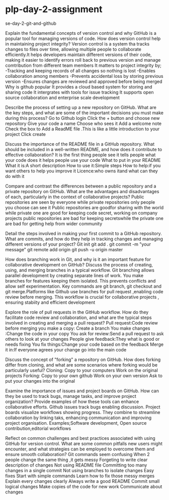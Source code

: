 # plp-day-2-assignment
  se-day-2-git-and-github

Explain the fundamental concepts of version control and why GitHub is a popular tool for managing versions of code. How does version control help in maintaining project integrity?
Version control is a system tha tracks changes to files over time, allowing multiple people to collaborate efficiently.It helps developers maintain different versions of their code, making it easier to identify errors roll back to previous version and manage comtribution from different team members
It matters to project integrity by;
-Tracking and keeping records of all changes so nothing is lost
-Enables collaboration among members
-Prevents accidental loss by storing previous version
-Ensures changes are reviewed and approved before being merged 
Why is github popular
It provides a cloud based system for storing and sharing code
It intergrates with tools for issue tracking 
It supports open source collaboration and enterprise scale development

Describe the process of setting up a new repository on GitHub. What are the key steps, and what are some of the important decisions you must make during this process?
Go to Github login
Click the + button and choose new repository
Give your code a name 
Choose who sees it
Add a welcome note
Check the box to Add a ReadME file .This is like a little introduction to your project
Click create

Discuss the importance of the README file in a GitHub repository. What should be included in a well-written README, and how does it contribute to effective collaboration?
It is the first thing people see
it tells people what your code does
it helps people use your code
What to put in your README
What it is:A short description
How to use it:Simple steps
How to help:if you want others to help you improve it
Licence:who owns itand what can they do with it

Compare and contrast the differences between a public repository and a private repository on GitHub. What are the advantages and disadvantages of each, particularly in the context of collaborative projects?
Public repositories are seen by everyone while private repositories only people you choose can see it
Public repositories are goodfor sharing with the world while private one are good for keeping code secret, working on company projects
public repositories are bad for  keeping secretswhile the private one are bad for getting help from wider community

Detail the steps involved in making your first commit to a GitHub repository. What are commits, and how do they help in tracking changes and managing different versions of your project?
Git init
git add .
git commit -m "your message"
git remote add origin<repo URL >
git push -u origin master

How does branching work in Git, and why is it an important feature for collaborative development on GitHub? Discuss the process of creating, using, and merging branches in a typical workflow.
Git branching allows parallel development by creating separate lines of work. You  make branches for features keeping them isolated. This prevents conflicts and allow self experimentation. Key commands are git branch, git checkout and git merge.Platforms like Github use branches for pull request ,enabling code review before merging. This workflow is crucial for collaborative projects , ensuring stabiity and efficient development

Explore the role of pull requests in the GitHub workflow. How do they facilitate code review and collaboration, and what are the typical steps involved in creating and merging a pull request?
Pull request:Code review before merging 
you make a copy: Create a branch 
You make changes :Change the code in your copy
You ask for review:Send a pull request to ask others to look at your changes
People give feedback:They what is good or needs fixing
You fix things:Change your code based on the feedback
Merge it in:If everyone agrees your change go into the main code


Discuss the concept of "forking" a repository on GitHub. How does forking differ from cloning, and what are some scenarios where forking would be particularly useful?
Cloning:
Copy to your computers 
Work on the original projects
Forking:
Copy to your own github
Work on your own version
Ask to put your changes into the original

Examine the importance of issues and project boards on GitHub. How can they be used to track bugs, manage tasks, and improve project organization? Provide examples of how these tools can enhance collaborative efforts.
Github issues track bugs enabling discussion. Project boards visualize workflows showing progress. They combine to streamline collaboration by linking taks, enhancing communication and improving project organisation. Examples;Software development, Open source contribution,editorial workflows

Reflect on common challenges and best practices associated with using GitHub for version control. What are some common pitfalls new users might encounter, and what strategies can be employed to overcome them and ensure smooth collaboration?
Git commands seem confusing 
When 2 people change the same thing ,it gets messy
Forgeting to write clear description of changes
Not using README file
Committing too many changes in a single commit
Not using branches to isolate changes
Easy fixes
Start with simple commands
Learn how to fix those messy merges 
Explain every changes clearly 
Always write a good README
Commit small logical changes
Make copies of the code for new work
Communicate about changes
